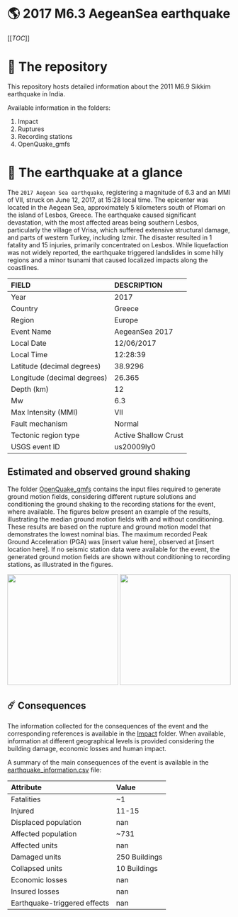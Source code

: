# 🌎 2017 M6.3 AegeanSea earthquake
[[_TOC_]]

# 📂 The repository

This repository hosts detailed information about the 2011 M6.9 Sikkim earthquake in India.

Available information in the folders:

1. Impact
2. Ruptures
3. Recording stations
4. OpenQuake_gmfs


# 🚀 The earthquake at a glance 

The `2017 Aegean Sea earthquake`, registering a magnitude of 6.3 and an MMI of VII, struck on June 12, 2017, at 15:28 local time. The epicenter was located in the Aegean Sea, approximately 5 kilometers south of Plomari on the island of Lesbos, Greece. The earthquake caused significant devastation, with the most affected areas being southern Lesbos, particularly the village of Vrisa, which suffered extensive structural damage, and parts of western Turkey, including Izmir. The disaster resulted in 1 fatality and 15 injuries, primarily concentrated on Lesbos. While liquefaction was not widely reported, the earthquake triggered landslides in some hilly regions and a minor tsunami that caused localized impacts along the coastlines.

| FIELD | DESCRIPTION |
|:-------|:-------------|
| Year | 2017 |
| Country | Greece |
| Region | Europe |
| Event Name | AegeanSea 2017 |
| Local Date | 12/06/2017 |
| Local Time | 12:28:39 |
| Latitude (decimal degrees) | 38.9296 |
| Longitude (decimal degrees) | 26.365 |
| Depth (km) | 12 |
| Mw | 6.3 |
| Max Intensity (MMI) | VII |
| Fault mechanism | Normal |
| Tectonic region type | Active Shallow Crust |
| USGS event ID | us20009ly0 |

## Estimated and observed ground shaking

The folder [OpenQuake_gmfs](./OpenQuake_gmfs/) contains the input files required to generate ground motion fields, considering different rupture solutions and conditioning the ground shaking to the recording stations for the event, where available. The figures below present an example of the results, illustrating the median ground motion fields with and without conditioning. These results are based on the rupture and ground motion model that demonstrates the lowest nominal bias. The maximum recorded Peak Ground Acceleration (PGA) was [insert value here], observed at [insert location here]. If no seismic station data were available for the event, the generated ground motion fields are shown without conditioning to recording stations, as illustrated in the figures.

<img src="./OpenQuake_gmfs/median_gmf_stations_none.png" height="250">
<img src="./OpenQuake_gmfs/median_gmf_stations_seismic.png" height="250">

## ☄️ Consequences

The information collected for the consequences of the event and the corresponding references is available in the [Impact](./Impact) folder. When available, information at different geographical levels is provided considering the building damage, economic losses and human impact.

A summary of the main consequences of the event is available in the [earthquake_information.csv](./earthquake_information.csv) file:

| Attribute | Value |
|:-------|:-------------|
| Fatalities | ~1 |
| Injured | 11-15 |
| Displaced population | nan |
| Affected population | ~731 |
| Affected units | nan |
| Damaged units | 250 Buildings |
| Collapsed units | 10 Buildings |
| Economic losses | nan |
| Insured losses | nan |
| Earthquake-triggered effects | nan |